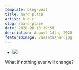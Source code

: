 ```yaml
---
template: blog-post
title: hard place
artist: h.e.r.
slug: /hard-place
date: 2020-08-13 19:59
description: August 14th, 2020
featuredImage: /assets/her.jpg
---
```

* ![](/assets/hardplace.jpg)

What if nothing ever will change?